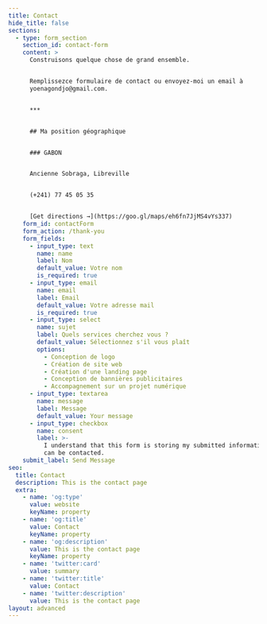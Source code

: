 ```yaml
---
title: Contact
hide_title: false
sections:
  - type: form_section
    section_id: contact-form
    content: >
      Construisons quelque chose de grand ensemble.


      Remplissezce formulaire de contact ou envoyez-moi un email à
      yoenagondjo@gmail.com.


      ***


      ## Ma position géographique


      ### GABON


      Ancienne Sobraga, Libreville


      (+241) 77 45 05 35


      [Get directions →](https://goo.gl/maps/eh6fn7JjMS4vYs337)
    form_id: contactForm
    form_action: /thank-you
    form_fields:
      - input_type: text
        name: name
        label: Nom
        default_value: Votre nom
        is_required: true
      - input_type: email
        name: email
        label: Email
        default_value: Votre adresse mail
        is_required: true
      - input_type: select
        name: sujet
        label: Quels services cherchez vous ?
        default_value: Sélectionnez s'il vous plaît
        options:
          - Conception de logo
          - Création de site web
          - Création d'une landing page
          - Conception de bannières publicitaires
          - Accompagnement sur un projet numérique
      - input_type: textarea
        name: message
        label: Message
        default_value: Your message
      - input_type: checkbox
        name: consent
        label: >-
          I understand that this form is storing my submitted information so I
          can be contacted.
    submit_label: Send Message
seo:
  title: Contact
  description: This is the contact page
  extra:
    - name: 'og:type'
      value: website
      keyName: property
    - name: 'og:title'
      value: Contact
      keyName: property
    - name: 'og:description'
      value: This is the contact page
      keyName: property
    - name: 'twitter:card'
      value: summary
    - name: 'twitter:title'
      value: Contact
    - name: 'twitter:description'
      value: This is the contact page
layout: advanced
---
```

